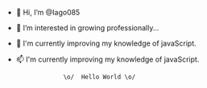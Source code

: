 - 👋 Hi, I’m @Iago085
- 👀 I’m interested in growing professionally...
- 🌱 I'm currently improving my knowledge of javaScript.
- 📫 I'm currently improving my knowledge of javaScript.


                   \o/  Hello World \o/                   
